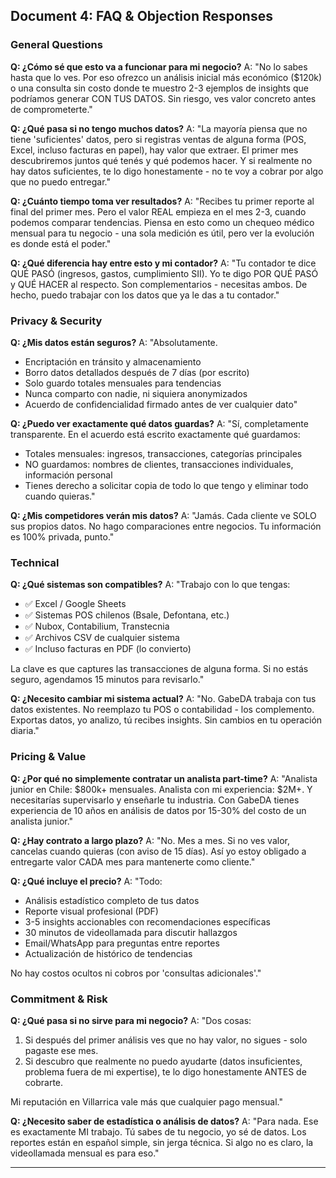 ## Document 4: FAQ & Objection Responses

### General Questions

**Q: ¿Cómo sé que esto va a funcionar para mi negocio?**
A: "No lo sabes hasta que lo ves. Por eso ofrezco un análisis inicial más económico ($120k) o una consulta sin costo donde te muestro 2-3 ejemplos de insights que podríamos generar CON TUS DATOS. Sin riesgo, ves valor concreto antes de comprometerte."

**Q: ¿Qué pasa si no tengo muchos datos?**
A: "La mayoría piensa que no tiene 'suficientes' datos, pero si registras ventas de alguna forma (POS, Excel, incluso facturas en papel), hay valor que extraer. El primer mes descubriremos juntos qué tenés y qué podemos hacer. Y si realmente no hay datos suficientes, te lo digo honestamente - no te voy a cobrar por algo que no puedo entregar."

**Q: ¿Cuánto tiempo toma ver resultados?**
A: "Recibes tu primer reporte al final del primer mes. Pero el valor REAL empieza en el mes 2-3, cuando podemos comparar tendencias. Piensa en esto como un chequeo médico mensual para tu negocio - una sola medición es útil, pero ver la evolución es donde está el poder."

**Q: ¿Qué diferencia hay entre esto y mi contador?**
A: "Tu contador te dice QUÉ PASÓ (ingresos, gastos, cumplimiento SII). Yo te digo POR QUÉ PASÓ y QUÉ HACER al respecto. Son complementarios - necesitas ambos. De hecho, puedo trabajar con los datos que ya le das a tu contador."

### Privacy & Security

**Q: ¿Mis datos están seguros?**
A: "Absolutamente. 
- Encriptación en tránsito y almacenamiento
- Borro datos detallados después de 7 días (por escrito)
- Solo guardo totales mensuales para tendencias
- Nunca comparto con nadie, ni siquiera anonymizados
- Acuerdo de confidencialidad firmado antes de ver cualquier dato"

**Q: ¿Puedo ver exactamente qué datos guardas?**
A: "Sí, completamente transparente. En el acuerdo está escrito exactamente qué guardamos:
- Totales mensuales: ingresos, transacciones, categorías principales
- NO guardamos: nombres de clientes, transacciones individuales, información personal
- Tienes derecho a solicitar copia de todo lo que tengo y eliminar todo cuando quieras."

**Q: ¿Mis competidores verán mis datos?**
A: "Jamás. Cada cliente ve SOLO sus propios datos. No hago comparaciones entre negocios. Tu información es 100% privada, punto."

### Technical

**Q: ¿Qué sistemas son compatibles?**
A: "Trabajo con lo que tengas:
- ✅ Excel / Google Sheets
- ✅ Sistemas POS chilenos (Bsale, Defontana, etc.)
- ✅ Nubox, Contabilium, Transtecnia
- ✅ Archivos CSV de cualquier sistema
- ✅ Incluso facturas en PDF (lo convierto)

La clave es que captures las transacciones de alguna forma. Si no estás seguro, agendamos 15 minutos para revisarlo."

**Q: ¿Necesito cambiar mi sistema actual?**
A: "No. GabeDA trabaja con tus datos existentes. No reemplazo tu POS o contabilidad - los complemento. Exportas datos, yo analizo, tú recibes insights. Sin cambios en tu operación diaria."

### Pricing & Value

**Q: ¿Por qué no simplemente contratar un analista part-time?**
A: "Analista junior en Chile: $800k+ mensuales. Analista con mi experiencia: $2M+. Y necesitarías supervisarlo y enseñarle tu industria. Con GabeDA tienes experiencia de 10 años en análisis de datos por 15-30% del costo de un analista junior."

**Q: ¿Hay contrato a largo plazo?**
A: "No. Mes a mes. Si no ves valor, cancelas cuando quieras (con aviso de 15 días). Así yo estoy obligado a entregarte valor CADA mes para mantenerte como cliente."

**Q: ¿Qué incluye el precio?**
A: "Todo:
- Análisis estadístico completo de tus datos
- Reporte visual profesional (PDF)
- 3-5 insights accionables con recomendaciones específicas
- 30 minutos de videollamada para discutir hallazgos
- Email/WhatsApp para preguntas entre reportes
- Actualización de histórico de tendencias

No hay costos ocultos ni cobros por 'consultas adicionales'."

### Commitment & Risk

**Q: ¿Qué pasa si no sirve para mi negocio?**
A: "Dos cosas: 
1. Si después del primer análisis ves que no hay valor, no sigues - solo pagaste ese mes.
2. Si descubro que realmente no puedo ayudarte (datos insuficientes, problema fuera de mi expertise), te lo digo honestamente ANTES de cobrarte.

Mi reputación en Villarrica vale más que cualquier pago mensual."

**Q: ¿Necesito saber de estadística o análisis de datos?**
A: "Para nada. Ese es exactamente MI trabajo. Tú sabes de tu negocio, yo sé de datos. Los reportes están en español simple, sin jerga técnica. Si algo no es claro, la videollamada mensual es para eso."

---